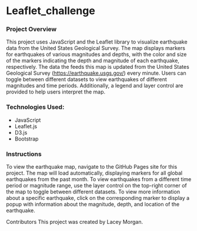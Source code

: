 # Leaflet_challenge

### Project Overview
This project uses JavaScript and the Leaflet library to visualize earthquake data from the United States Geological Survey. The map displays markers for earthquakes of various magnitudes and depths, with the color and size of the markers indicating the depth and magnitude of each earthquake, respectively. The data the feeds this map is updated from the United States Geological Survey (https://earthquake.usgs.gov/) every minute. Users can toggle between different datasets to view earthquakes of different magnitudes and time periods. Additionally, a legend and layer control are provided to help users interpret the map. 

### Technologies Used:
- JavaScript
- Leaflet.js
- D3.js
- Bootstrap

### Instructions
To view the earthquake map, navigate to the GitHub Pages site for this project. The map will load automatically, displaying markers for all global earthquakes from the past month. To view earthquakes from a different time period or magnitude range, use the layer control on the top-right corner of the map to toggle between different datasets. To view more information about a specific earthquake, click on the corresponding marker to display a popup with information about the magnitude, depth, and location of the earthquake.

Contributors
This project was created by Lacey Morgan.



